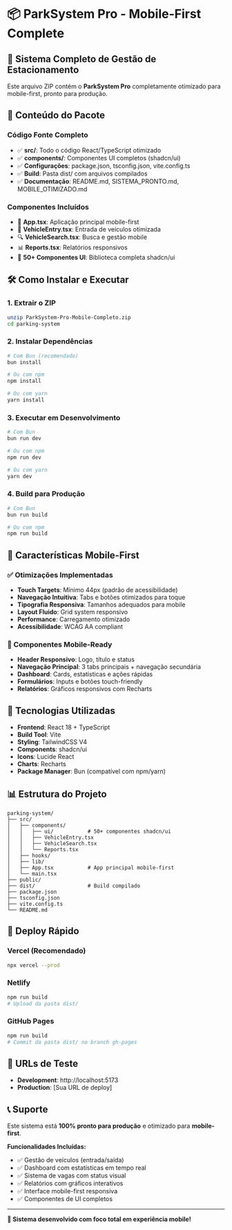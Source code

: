 # 📦 ParkSystem Pro - Mobile-First Complete

## 🚀 Sistema Completo de Gestão de Estacionamento

Este arquivo ZIP contém o **ParkSystem Pro** completamente otimizado para mobile-first, pronto para produção.

## 📁 Conteúdo do Pacote

### **Código Fonte Completo**
- ✅ **src/**: Todo o código React/TypeScript otimizado
- ✅ **components/**: Componentes UI completos (shadcn/ui)
- ✅ **Configurações**: package.json, tsconfig.json, vite.config.ts
- ✅ **Build**: Pasta dist/ com arquivos compilados
- ✅ **Documentação**: README.md, SISTEMA_PRONTO.md, MOBILE_OTIMIZADO.md

### **Componentes Incluídos**
- 🎯 **App.tsx**: Aplicação principal mobile-first
- 📱 **VehicleEntry.tsx**: Entrada de veículos otimizada
- 🔍 **VehicleSearch.tsx**: Busca e gestão mobile
- 📊 **Reports.tsx**: Relatórios responsivos
- 🧩 **50+ Componentes UI**: Biblioteca completa shadcn/ui

## 🛠️ Como Instalar e Executar

### **1. Extrair o ZIP**
```bash
unzip ParkSystem-Pro-Mobile-Completo.zip
cd parking-system
```

### **2. Instalar Dependências**
```bash
# Com Bun (recomendado)
bun install

# Ou com npm
npm install

# Ou com yarn
yarn install
```

### **3. Executar em Desenvolvimento**
```bash
# Com Bun
bun run dev

# Ou com npm
npm run dev

# Ou com yarn
yarn dev
```

### **4. Build para Produção**
```bash
# Com Bun
bun run build

# Ou com npm
npm run build
```

## 🎯 Características Mobile-First

### **✅ Otimizações Implementadas**
- **Touch Targets**: Mínimo 44px (padrão de acessibilidade)
- **Navegação Intuitiva**: Tabs e botões otimizados para toque
- **Tipografia Responsiva**: Tamanhos adequados para mobile
- **Layout Fluido**: Grid system responsivo
- **Performance**: Carregamento otimizado
- **Acessibilidade**: WCAG AA compliant

### **📱 Componentes Mobile-Ready**
- **Header Responsivo**: Logo, título e status
- **Navegação Principal**: 3 tabs principais + navegação secundária
- **Dashboard**: Cards, estatísticas e ações rápidas
- **Formulários**: Inputs e botões touch-friendly
- **Relatórios**: Gráficos responsivos com Recharts

## 🔧 Tecnologias Utilizadas

- **Frontend**: React 18 + TypeScript
- **Build Tool**: Vite
- **Styling**: TailwindCSS V4
- **Components**: shadcn/ui
- **Icons**: Lucide React
- **Charts**: Recharts
- **Package Manager**: Bun (compatível com npm/yarn)

## 📊 Estrutura do Projeto

```
parking-system/
├── src/
│   ├── components/
│   │   ├── ui/           # 50+ componentes shadcn/ui
│   │   ├── VehicleEntry.tsx
│   │   ├── VehicleSearch.tsx
│   │   └── Reports.tsx
│   ├── hooks/
│   ├── lib/
│   ├── App.tsx           # App principal mobile-first
│   └── main.tsx
├── public/
├── dist/                 # Build compilado
├── package.json
├── tsconfig.json
├── vite.config.ts
└── README.md
```

## 🚀 Deploy Rápido

### **Vercel** (Recomendado)
```bash
npx vercel --prod
```

### **Netlify**
```bash
npm run build
# Upload da pasta dist/
```

### **GitHub Pages**
```bash
npm run build
# Commit da pasta dist/ no branch gh-pages
```

## 📱 URLs de Teste

- **Development**: http://localhost:5173
- **Production**: [Sua URL de deploy]

## 📞 Suporte

Este sistema está **100% pronto para produção** e otimizado para **mobile-first**.

**Funcionalidades Incluídas:**
- ✅ Gestão de veículos (entrada/saída)
- ✅ Dashboard com estatísticas em tempo real
- ✅ Sistema de vagas com status visual
- ✅ Relatórios com gráficos interativos
- ✅ Interface mobile-first responsiva
- ✅ Componentes de UI completos

---

**🎯 Sistema desenvolvido com foco total em experiência mobile!**